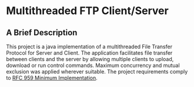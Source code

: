 # Multithreaded FTP Client/Server

## A Brief Description
This project is a java implementation of a multithreaded File Transfer Protocol for Server and Client. The application facilitates file transfer between clients and the server by allowing multiple clients to upload, download or run control commands. Maximum concurrency and mutual exclusion was applied wherever suitable. The project requirements comply to [RFC 959 Minimum Implementation](https://www.ietf.org/rfc/rfc959.txt).
